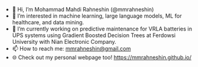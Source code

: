 - 👋 Hi, I’m Mohammad Mahdi Rahneshin (@mmrahneshin)
- 👀 I’m interested in machine learning, large language models, ML for healthcare, and data mining.
- 🌱 I’m currently working on predictive maintenance for VRLA batteries in UPS systems using Gradient Boosted Decision Trees at Ferdowsi University with Nian Electronic Company.
- 📫 How to reach me: mmrahneshin@gmail.com
- 🌐 Check out my personal webpage too! https://mmrahneshin.github.io/

<!--
**mmrahneshin/mmrahneshin** is a ✨ _special_ ✨ repository because its `README.md` (this file) appears on your GitHub profile.

Here are some ideas to get you started:

- 🔭 I’m currently working on ...
- 🌱 I’m currently learning ...
- 👯 I’m looking to collaborate on ...
- 🤔 I’m looking for help with ...
- 💬 Ask me about ...
- 📫 How to reach me: ...
- 😄 Pronouns: ...
- ⚡ Fun fact: ...
-->
